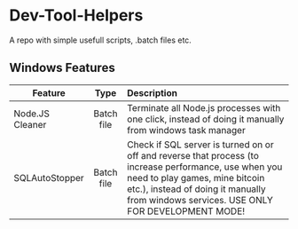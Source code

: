 # Dev-Tool-Helpers
A repo with simple usefull scripts, .batch files etc.

## Windows Features
| Feature  | Type | Description |
|----------|:-------------:|:-------------|
| Node.JS Cleaner | Batch file | Terminate all Node.js processes with one click, instead of doing it manually from windows task manager |
| SQLAutoStopper | Batch file | Check if SQL server is turned on or off and reverse that process (to increase performance, use when you need to play games, mine bitcoin etc.), instead of doing it manually from windows services. USE ONLY FOR DEVELOPMENT MODE! |
